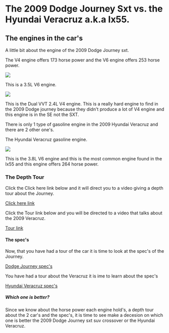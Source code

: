 <html>
<head>
</head>
<body>
<h1> The 2009 Dodge Journey Sxt vs. the Hyundai Veracruz a.k.a Ix55.</h1>
<h2>The engines in the car's</h2>
<p>
A little bit about the engine of the 2009 Dodge Journey sxt.
</p>
<p>The V4 engine offers 173 horse power and the V6 engine offers 253 horse power.</p>
<img src="https://cdn04.carsforsale.com/3/1008987/6954112/830343884.jpg"> 
<p>This is a 3.5L V6 engine.</p>

<img src="https://i.ytimg.com/vi/XWUVbQw2fEw/maxresdefault.jpg">
<p>This is the Dual VVT 2.4L V4 engine. This is a really hard engine to find in the 2009 Dodge journey because they didn't produce a lot of V4 engine and this engine is in the SE not the SXT.</p>

<p>There is only 1 type of gasoline engine in the 2009 Hyundai Veracruz and there are 2 other one's.</p>
<p>The Hyundai Veracruz gasoline engine.</p>
<img src="https://s1.cdn.autoevolution.com/images/gallery/HYUNDAI-ix55---Veracruz-3841_14.jpg">
<p>This is the 3.8L V6 engine and this is the most common engine found in the Ix55 and this engine offers 264 horse power.</p>
<h3>The Depth Tour</h3>
<p>Click the Click here link below and it will direct you to a video giving a depth tour about the Journey.</p>
<a href=""> Click here link</a>
<p>Click the Tour link below and you will be directed to a video that talks about the 2009 Veracruz.</p>
<a href="https://www.youtube.com/watch?v=mM_CAO_MPKU">Tour link</a>
<h4>The spec's</h4>
<p>Now, that you have had a tour of the car it is time to look at the spec's of the Journey.</p>
<a href="https://en.wikipedia.org/wiki/Dodge_Journey"> Dodge Journey spec's</a>
<p> </p>
<p> </p>
<p>You have had a tour about the Veracruz it is ime to learn about the spec's</p>
<a href="https://www.autoevolution.com/cars/hyundai-ix55-veracruz-2009.html#aeng_hyundai-ix55-veracruz-2009-38-v6-dohc">Hyundai Veracruz spec's</a>
<h5>Which one is better?</h5>
<p>Since we know about the horse power each engine hold's, a depth tour about the 2 car's and the spec's, it is time to see make a decesion on which one is better the 2009 Dodge Journey sxt suv crossover or the Hyundai Veracruz.</p>
</body>
</html>
